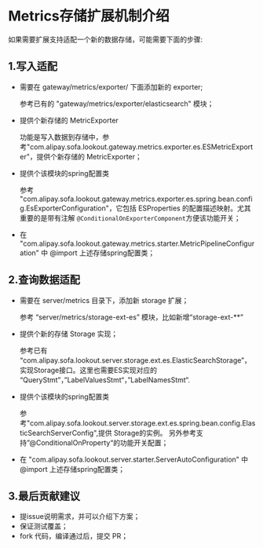 # Metrics存储扩展机制介绍

如果需要扩展支持适配一个新的数据存储，可能需要下面的步骤:

## 1.写入适配

- 需要在 gateway/metrics/exporter/ 下面添加新的 exporter;

  参考已有的 "gateway/metrics/exporter/elasticsearch" 模块；
  
- 提供个新存储的 MetricExporter

  功能是写入数据到存储中，参考"com.alipay.sofa.lookout.gateway.metrics.exporter.es.ESMetricExporter"，提供个新存储的 MetricExporter；

- 提供个该模块的spring配置类

  参考 "com.alipay.sofa.lookout.gateway.metrics.exporter.es.spring.bean.config.EsExporterConfiguration"，它包括 ESProperties 的配置描述映射。尤其重要的是带有注解 `@ConditionalOnExporterComponent`方便该功能开关；
  
- 在 "com.alipay.sofa.lookout.gateway.metrics.starter.MetricPipelineConfiguration" 中 @import 上述存储spring配置类；
  
## 2.查询数据适配

- 需要在 server/metrics 目录下，添加新 storage 扩展；

  参考  “server/metrics/storage-ext-es” 模块，比如新增“storage-ext-**”
  
- 提供个新的存储 Storage 实现；

  参考已有 “com.alipay.sofa.lookout.server.storage.ext.es.ElasticSearchStorage”，实现Storage接口。这里也需要ES实现对应的 “QueryStmt”，”LabelValuesStmt“，”LabelNamesStmt“.
  
- 提供个该模块的spring配置类

  参考"com.alipay.sofa.lookout.server.storage.ext.es.spring.bean.config.ElasticSearchServerConfig",提供 Storage的实例。
  另外参考支持”@ConditionalOnProperty“的功能开关配置；
  
- 在 "com.alipay.sofa.lookout.server.starter.ServerAutoConfiguration" 中 @import 上述存储spring配置类；

## 3.最后贡献建议
- 提issue说明需求，并可以介绍下方案；
- 保证测试覆盖；
- fork 代码，编译通过后，提交 PR；
  
